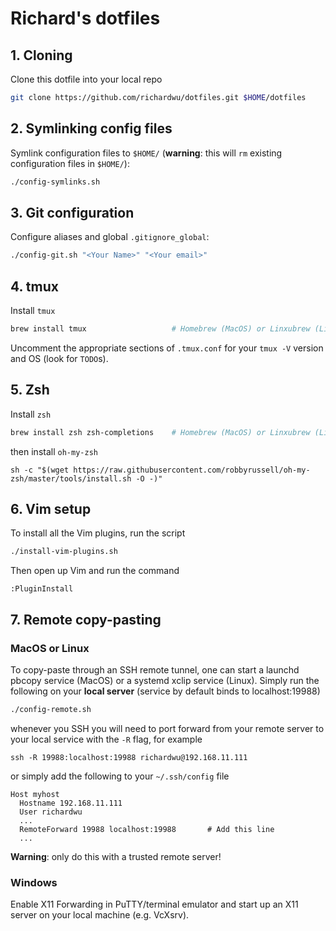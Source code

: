 # Richard's dotfiles

## 1. Cloning
Clone this dotfile into your local repo
```sh
git clone https://github.com/richardwu/dotfiles.git $HOME/dotfiles
```

## 2. Symlinking config files

Symlink configuration files to `$HOME/` (**warning**: this will `rm` existing
configuration files in `$HOME/`):
```sh
./config-symlinks.sh
```

## 3. Git configuration

Configure aliases and global `.gitignore_global`:
```sh
./config-git.sh "<Your Name>" "<Your email>"
```

## 4. tmux

Install `tmux`
```sh
brew install tmux                   # Homebrew (MacOS) or Linxubrew (Linux)
```

Uncomment the appropriate sections of `.tmux.conf` for your `tmux -V` version and OS (look for `TODO`s).

## 5. Zsh

Install `zsh`
```sh
brew install zsh zsh-completions    # Homebrew (MacOS) or Linxubrew (Linux)
```
then install `oh-my-zsh`
```
sh -c "$(wget https://raw.githubusercontent.com/robbyrussell/oh-my-zsh/master/tools/install.sh -O -)"
```

## 6. Vim setup

To install all the Vim plugins, run the script
```sh
./install-vim-plugins.sh
```
Then open up Vim and run the command
```
:PluginInstall
```

## 7. Remote copy-pasting

### MacOS or Linux

To copy-paste through an SSH remote tunnel, one can start a launchd pbcopy service (MacOS)
or a systemd xclip service (Linux). Simply run the following on your **local server** (service
by default binds to localhost:19988)
```sh
./config-remote.sh
```
whenever you SSH you will need to port forward from your remote server to your local service
with the `-R` flag, for example
```
ssh -R 19988:localhost:19988 richardwu@192.168.11.111
```
or simply add the following to your `~/.ssh/config` file
```
Host myhost
  Hostname 192.168.11.111
  User richardwu
  ...
  RemoteForward 19988 localhost:19988       # Add this line
  ...
```
**Warning**: only do this with a trusted remote server!


### Windows

Enable X11 Forwarding in PuTTY/terminal emulator and start up an X11 server on your local machine (e.g. VcXsrv).
